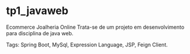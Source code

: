 # tp1_javaweb

Ecommerce Joalheria Online
Trata-se de um projeto em desenvolvimento para disciplina de java web.


Tags:
Spring Boot, MySql, Expression Language, JSP, Feign Client.
